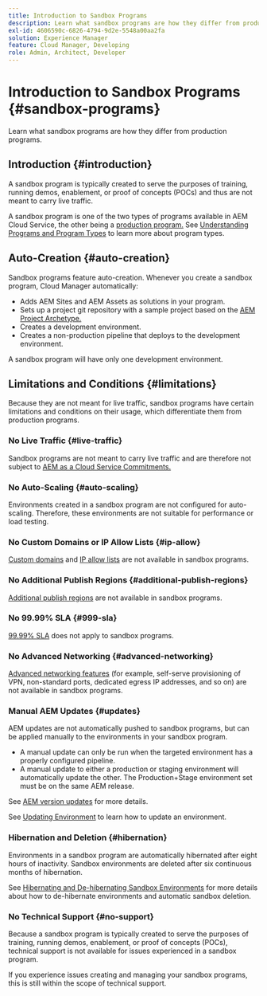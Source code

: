 ```yaml
---
title: Introduction to Sandbox Programs 
description: Learn what sandbox programs are how they differ from production programs.
exl-id: 4606590c-6826-4794-9d2e-5548a00aa2fa
solution: Experience Manager
feature: Cloud Manager, Developing
role: Admin, Architect, Developer
---
```


# Introduction to Sandbox Programs {#sandbox-programs}

Learn what sandbox programs are how they differ from production programs.

## Introduction {#introduction}

A sandbox program is typically created to serve the purposes of training, running demos, enablement, or proof of concepts (POCs) and thus are not meant to carry live traffic.

A sandbox program is one of the two types of programs available in AEM Cloud Service, the other being a [production program.](introduction-production-programs.md) See [Understanding Programs and Program Types](/help/implementing/cloud-manager/getting-access-to-aem-in-cloud/program-types.md) to learn more about program types.

## Auto-Creation {#auto-creation}

Sandbox programs feature auto-creation. Whenever you create a sandbox program, Cloud Manager automatically:

* Adds AEM Sites and AEM Assets as solutions in your program.
* Sets up a project git repository with a sample project based on the [AEM Project Archetype.](https://experienceleague.adobe.com/docs/experience-manager-core-components/using/developing/archetype/overview.html)
* Creates a development environment.
* Creates a non-production pipeline that deploys to the development environment.

A sandbox program will have only one development environment.

## Limitations and Conditions {#limitations}

Because they are not meant for live traffic, sandbox programs have certain limitations and conditions on their usage, which differentiate them from production programs.

### No Live Traffic {#live-traffic}

Sandbox programs are not meant to carry live traffic and are therefore not subject to [AEM as a Cloud Service Commitments.](https://www.adobe.com/legal/service-commitments.html)

### No Auto-Scaling {#auto-scaling}

Environments created in a sandbox program are not configured for auto-scaling. Therefore, these environments are not suitable for performance or load testing.

### No Custom Domains or IP Allow Lists {#ip-allow}

[Custom domains](/help/implementing/cloud-manager/custom-domain-names/introduction.md) and [IP allow lists](/help/implementing/cloud-manager/ip-allow-lists/introduction.md) are not available in sandbox programs.

### No Additional Publish Regions {#additional-publish-regions}

[Additional publish regions](/help/operations/additional-publish-regions.md) are not available in sandbox programs.

### No 99.99% SLA {#999-sla}

[99.99% SLA](/help/implementing/cloud-manager/getting-access-to-aem-in-cloud/creating-production-programs.md#sla) does not apply to sandbox programs.

### No Advanced Networking {#advanced-networking}

[Advanced networking features](/help/security/configuring-advanced-networking.md) (for example, self-serve provisioning of VPN, non-standard ports, dedicated egress IP addresses, and so on) are not available in sandbox programs.

### Manual AEM Updates {#updates}

AEM updates are not automatically pushed to sandbox programs, but can be applied manually to the environments in your sandbox program.

* A manual update can only be run when the targeted environment has a properly configured pipeline. 
* A manual update to either a production or staging environment will automatically update the other. The Production+Stage environment set must be on the same AEM release.

See [AEM version updates](/help/implementing/deploying/aem-version-updates.md) for more details.

See [Updating Environment](/help/implementing/cloud-manager/manage-environments.md#updating-dev-environment) to learn how to update an environment.

### Hibernation and Deletion {#hibernation}

Environments in a sandbox program are automatically hibernated after eight hours of inactivity. Sandbox environments are deleted after six continuous months of hibernation.

See [Hibernating and De-hibernating Sandbox Environments](/help/implementing/cloud-manager/getting-access-to-aem-in-cloud/hibernating-environments.md) for more details about how to de-hibernate environments and automatic sandbox deletion.

### No Technical Support {#no-support}

Because a sandbox program is typically created to serve the purposes of training, running demos, enablement, or proof of concepts (POCs), technical support is not available for issues experienced in a sandbox program.

If you experience issues creating and managing your sandbox programs, this is still within the scope of technical support.
